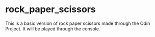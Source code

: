 # rock_paper_scissors

This is a basic version of rock paper scissors made through the Odin Project. It will be played through the console.

